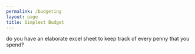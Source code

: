 ```yaml
---
permalink: /budgeting
layout: page
title: Simplest Budget
---
```



do you have an elaborate excel sheet to keep track of every penny that you spend?
